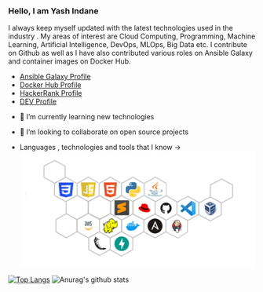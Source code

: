 ### Hello, I am Yash Indane
I always keep myself updated with the latest technologies used in the industry . My areas of interest are Cloud Computing, Programming, Machine Learning, Artificial Intelligence, DevOps, MLOps, Big Data etc. I contribute on Github as well as I have also contributed various roles on Ansible Galaxy and container images on Docker Hub.

- [Ansible Galaxy Profile](https://galaxy.ansible.com/my-content/namespaces)
- [Docker Hub Profile](https://hub.docker.com/repositories)
- [HackerRank Profile](https://www.hackerrank.com/yashindane46)
- [DEV Profile](https://dev.to/yashindane)

<!--
**YashIndane/YashIndane** is a ✨ _special_ ✨ repository because its `README.md` (this file) appears on your GitHub profile.-->

- 🌱 I’m currently learning new technologies
- 👯 I’m looking to collaborate on open source projects

- Languages , technologies and tools that I know ->
![](logos.png)

[![Top Langs](https://github-readme-stats.vercel.app/api/top-langs/?username=YashIndane&theme=dark)](https://github.com/anuraghazra/github-readme-stats)
![Anurag's github stats](https://github-readme-stats.vercel.app/api?username=YashIndane&show_icons=true&theme=dark&include_all_commits=true&hide=issues&line_height=48)
